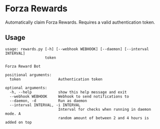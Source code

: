 Forza Rewards
=============

Automatically claim Forza Rewards. Requires a valid authentication token.

Usage
-----
```
usage: rewards.py [-h] [--webhook WEBHOOK] [--daemon] [--interval INTERVAL]
                  token

Forza Reward Bot

positional arguments:
  token                 Authentication token

optional arguments:
  -h, --help            show this help message and exit
  --webhook WEBHOOK     Webhook to send notifications to
  --daemon, -d          Run as daemon
  --interval INTERVAL, -i INTERVAL
                        Interval for checks when running in daemon mode. A
                        random amount of between 2 and 4 hours is added on top
```

